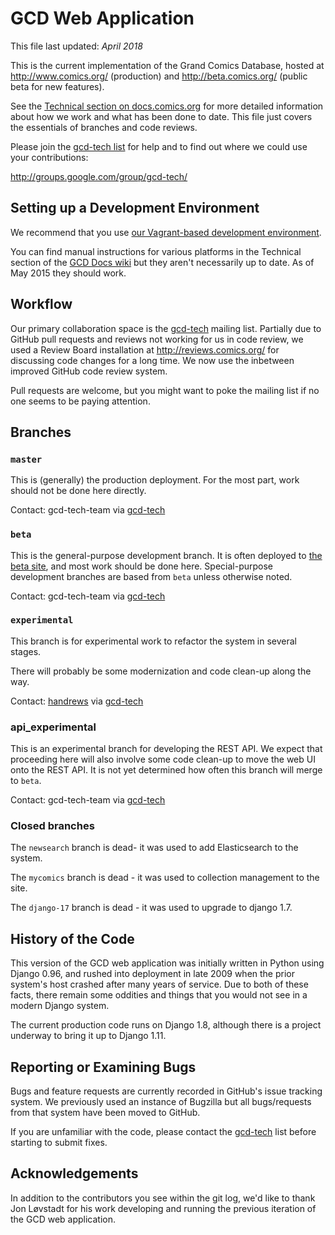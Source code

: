 # GCD Web Application

This file last updated: *April 2018*

This is the current implementation of the Grand Comics Database, hosted at
http://www.comics.org/ (production) and http://beta.comics.org/ (public beta
for new features).

See the [Technical section on docs.comics.org](http://docs.comics.org/wiki/Main_Page#Technical_Details)
for more detailed information about how we work and what has been done to date.
This file just covers the essentials of branches and code reviews.

Please join the [gcd-tech list](http://groups.google.com/group/gcd-tech/) for
help and to find out where we could use your contributions:

http://groups.google.com/group/gcd-tech/

## Setting up a Development Environment

We recommend that you use [our Vagrant-based development environment](https://github.com/GrandComicsDatabase/gcd-django-vagrant-install).

You can find manual instructions for various platforms in the Technical section
of the [GCD Docs wiki](http://docs.comics.org/wiki/Main_Page) but they aren't
necessarily up to date.  As of May 2015 they should work.

## Workflow

Our primary collaboration space is the
[gcd-tech](http://groups.google.com/group/gcd-tech/) mailing list.
Partially due to GitHub pull requests and reviews not working for us in code 
review, we used a Review Board installation at http://reviews.comics.org/ for
discussing code changes for a long time. We now use the inbetween improved 
GitHub code review system.

Pull requests are welcome, but you might want to poke the mailing list if
no one seems to be paying attention.

## Branches

### `master`

This is (generally) the production deployment.  For the most part, work
should not be done here directly.

Contact: gcd-tech-team
via [gcd-tech](http://groups.google.com/group/gcd-tech/)

### `beta`

This is the general-purpose development branch.  It is often deployed to
[the beta site](http://beta.comics.org/), and most work should be done here.
Special-purpose development branches are based from `beta` unless otherwise
noted.

Contact: gcd-tech-team
via [gcd-tech](http://groups.google.com/group/gcd-tech/)

### `experimental`

This branch is for experimental work to refactor the system in
several stages.  

There will probably be some modernization and code clean-up along the way.

Contact: [handrews](https://github.com/handrews)
via [gcd-tech](http://groups.google.com/group/gcd-tech/)

### api_experimental

This is an experimental branch for developing the REST API. We expect that
proceeding here will also involve some code clean-up to move the web UI onto
the REST API.  It is not yet determined how often this branch will merge
to `beta`.

Contact: gcd-tech-team
via [gcd-tech](http://groups.google.com/group/gcd-tech/)

### Closed branches
The `newsearch` branch is dead- it was used to add Elasticsearch to the system.

The `mycomics` branch is dead - it was used to collection management to the site.

The `django-17` branch is dead - it was used to upgrade to django 1.7.

## History of the Code

This version of the GCD web application was initially written in Python using
Django 0.96, and rushed into deployment in late 2009 when the prior system's
host crashed after many years of service.  Due to both of these facts, there
remain some oddities and things that you would not see in a modern Django system.

The current production code runs on Django 1.8, although there is a project
underway to bring it up to Django 1.11.

## Reporting or Examining Bugs

Bugs and feature requests are currently recorded in GitHub's issue tracking system. We previously
used an instance of Bugzilla but all bugs/requests from that system have been moved to GitHub. 

If you are unfamiliar with the code, please contact the
[gcd-tech](http://groups.google.com/group/gcd-tech/) list before starting
to submit fixes.


## Acknowledgements

In addition to the contributors you see within the git log, we'd like to
thank Jon Løvstadt for his work developing and running the previous iteration
of the GCD web application.
